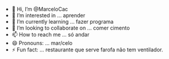 - 👋 Hi, I’m @MarceloCac
- 👀 I’m interested in ... aprender
- 🌱 I’m currently learning ... fazer programa
- 💞️ I’m looking to collaborate on ... comer cimento
- 📫 How to reach me ... só andar
- 😄 Pronouns: ... mar/celo
- ⚡ Fun fact: ... restaurante que serve farofa não tem ventilador.

<!---
MarceloCac/MarceloCac is a ✨ special ✨ repository because its `README.md` (this file) appears on your GitHub profile.
You can click the Preview link to take a look at your changes.
--->
